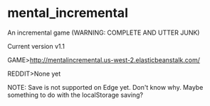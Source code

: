 # mental_incremental
An incremental game (WARNING: COMPLETE AND UTTER JUNK)

Current version v1.1

GAME>http://mentalincremental.us-west-2.elasticbeanstalk.com/

REDDIT>None yet

NOTE: Save is not supported on Edge yet. Don't know why. Maybe something to do with the localStorage saving?
